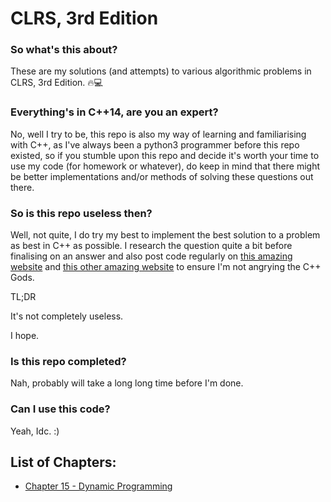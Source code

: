 # CLRS, 3rd Edition

### So what's this about?
These are my solutions (and attempts) to various algorithmic problems in CLRS, 3rd Edition. 🔥💻

### Everything's in C++14, are you an expert?
No, well I try to be, this repo is also my way of learning and familiarising with C++, as I've always been a python3 programmer before this repo existed, so if you stumble upon this repo and decide it's worth your time to use my code (for homework or whatever), do keep in mind that there might be better implementations and/or methods of solving these questions out there.

### So is this repo useless then?
Well, not quite, I do try my best to implement the best solution to a problem as best in C++ as possible. I research the question quite a bit before finalising on an answer and also post code regularly on [this amazing website](https://codereview.stackexchange.com) and [this other amazing website](https://stackoverflow.com) to ensure I'm not angrying the C++ Gods.

TL;DR

It's not completely useless.

I hope.

### Is this repo completed?
Nah, probably will take a long long time before I'm done.

### Can I use this code?
Yeah, Idc. :)

## List of Chapters:

- [Chapter 15 - Dynamic Programming](https://github.com/pranjalverma/CLRS/tree/master/15.%20Dynamic%20Programming)

